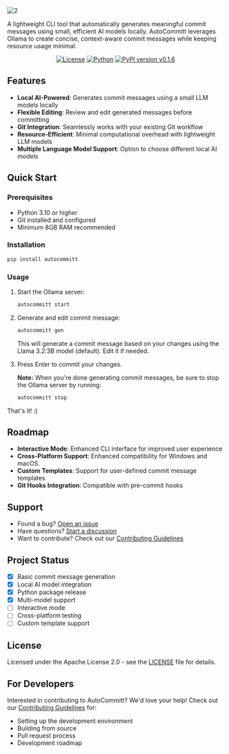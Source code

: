 ![2](https://github.com/user-attachments/assets/d1a4c15e-8bdf-448b-adc0-4a0c39a3a023)

A lightweight CLI tool that automatically generates meaningful commit messages using small, efficient AI models locally. AutoCommitt leverages Ollama to create concise, context-aware commit messages while keeping resource usage minimal.

<div align="center">

[![License](https://img.shields.io/badge/license-Apache%202.0-blue.svg)](LICENSE)
[![Python](https://img.shields.io/badge/python-3.10%2B-blue)](https://www.python.org/downloads/)
[![PyPI version v0.1.6](https://badge.fury.io/py/autocommitt.svg)](https://badge.fury.io/py/autocommitt)

</div>

## Features

- **Local AI-Powered**: Generates commit messages using a small LLM models locally
- **Flexible Editing**: Review and edit generated messages before committing
- **Git Integration**: Seamlessly works with your existing Git workflow
- **Resource-Efficient**: Minimal computational overhead with lightweight LLM models
- **Multiple Language Model Support**: Option to choose different local AI models

## Quick Start

### Prerequisites

- Python 3.10 or higher
- Git installed and configured
- Minimum 8GB RAM recommended

### Installation

```bash
pip install autocommitt
```

### Usage

1. Start the Ollama server:
   ```bash
   autocommitt start
   ```

2. Generate and edit commit message:
   ```bash
   autocommitt gen
   ```
   This will generate a commit message based on your changes using the Llama 3.2:3B model (default). Edit it if needed.

3. Press Enter to commit your changes.

   **Note:** When you're done generating commit messages, be sure to stop the Ollama server by running:
   ```bash
   autocommitt stop
   ```

That's it! :)

## Roadmap

- **Interactive Mode**: Enhanced CLI interface for improved user experience
- **Cross-Platform Support**: Enhanced compatibility for Windows and macOS.
- **Custom Templates**: Support for user-defined commit message templates
- **Git Hooks Integration**: Compatible with pre-commit hooks


## Support

- Found a bug? [Open an issue](https://github.com/Spartan-71/AutoCommitt/issues)
- Have questions? [Start a discussion](https://github.com/Spartan-71/AutoCommitt/discussions)
- Want to contribute? Check out our [Contributing Guidelines](CONTRIBUTING.md)

## Project Status

- [x] Basic commit message generation
- [x] Local AI model integration
- [x] Python package release
- [x] Multi-model support
- [ ] Interactive mode
- [ ] Cross-platform testing
- [ ] Custom template support

## License

Licensed under the Apache License 2.0 - see the [LICENSE](LICENSE) file for details.

## For Developers

Interested in contributing to AutoCommitt? We'd love your help! Check out our [Contributing Guidelines](CONTRIBUTING.md) for:

- Setting up the development environment
- Building from source
- Pull request process
- Development roadmap
